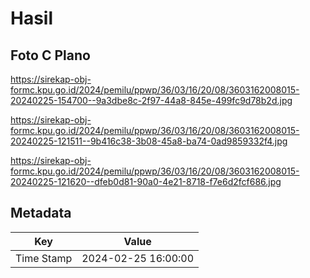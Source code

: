 # Hasil

## Foto C Plano

https://sirekap-obj-formc.kpu.go.id/2024/pemilu/ppwp/36/03/16/20/08/3603162008015-20240225-154700--9a3dbe8c-2f97-44a8-845e-499fc9d78b2d.jpg

https://sirekap-obj-formc.kpu.go.id/2024/pemilu/ppwp/36/03/16/20/08/3603162008015-20240225-121511--9b416c38-3b08-45a8-ba74-0ad9859332f4.jpg

https://sirekap-obj-formc.kpu.go.id/2024/pemilu/ppwp/36/03/16/20/08/3603162008015-20240225-121620--dfeb0d81-90a0-4e21-8718-f7e6d2fcf686.jpg


## Metadata

| Key        | Value               |
| ---------- | ------------------- |
| Time Stamp | 2024-02-25 16:00:00 |



